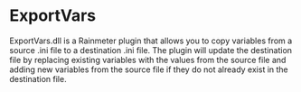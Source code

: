 # ExportVars
ExportVars.dll is a Rainmeter plugin that allows you to copy variables from a source .ini file to a destination .ini file. The plugin will update the destination file by replacing existing variables with the values from the source file and adding new variables from the source file if they do not already exist in the destination file.
